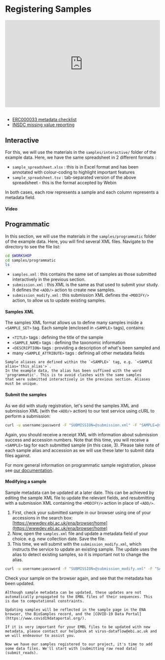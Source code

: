 # Registering Samples

<div style="position: relative; padding-bottom: 56.25%; height: 0; overflow: hidden; max-width: 100%; height: auto;">
    <iframe src="https://www.youtube.com/embed/ChCsqoq-r-Y" frameborder="0" allowfullscreen style="position: absolute; top: 0; left: 0; width: 100%; height: 100%;"></iframe>
</div><br/>

- [ERC000033 metadata checklist](https://www.ebi.ac.uk/ena/browser/view/ERC000033)
- [INSDC missing value reporting](https://ena-docs.readthedocs.io/en/latest/submit/samples/missing-values.html?highlight=insdc%20missing#reporting-missing-values)


## Interactive

For this, we will use the materials in the `samples/interactive/` folder of the example data. Here, we have the same spreadsheet in 2 different formats : 
- `sample_spreadsheet.xlsx` : this is in Excel format and has been annotated with colour-coding to highlight important features
- `sample_spreadsheet.tsv` : tab-separated version of the above spreadsheet - this is the format accepted by Webin 

In both cases, each row represents a sample and each column represents a metadata field.

#### Video 

## Programmatic

In this section, we will use the materials in the `samples/programmatic` folder of the example data. Here, you will find several XML files. Navigate to the directory to see the file list:
```bash
cd $WORKSHOP 
cd samples/programmatic
ls 
```

- `samples.xml` : this contains the same set of samples as those submitted interactively in the previous section.
- `submission.xml` : this XML is the same as that used to submit your study. It defines the `<ADD/>` action to create new samples.
- `submission_modify.xml` : this submission XML defines the `<MODIFY/>` action, to allow us to update existing samples.

#### Samples XML 
The samples XML format allows us to define many samples inside a `<SAMPLE_SET>` tag. Each sample (enclosed in `<SAMPLE>` tags), contains:
- `<TITLE>` tags : defining the title of the sample
- `<SAMPLE_NAME>` tags : defining the taxonomic information
- `<DESCRIPTION>` tags : providing a description of what's been sampled and 
- many `<SAMPLE_ATTRIBUTE>` tags : defining all other metadata fields

```{note}
Sample aliases are defined within the `<SAMPLE>` tag, e.g. `<SAMPLE alias='this_alias'>`.
In the example data, the alias has been suffixed with the word 'programmatic'. This is to avoid clashes with the same samples 
that were submitted interactively in the previous section. Aliases must be unique.
```

#### Submit the samples
As we did with study registration, let's send the samples XML and submission XML (with the `<ADD/>` action) to our test service
using cURL to perform a submission:
```bash
curl -u username:password -F "SUBMISSION=@submission.xml" -F "SAMPLE=@samples.xml" "https://wwwdev.ebi.ac.uk/ena/submit/drop-box/submit/"
```

Again, you should receive a receipt XML with information about submission success and accession numbers. Note that this time, you will receive a `<SAMPLE>` tag for each submitted sample (in this case, 3). Please take note of each sample alias and accession as we will use these later to submit data files against.

For more general information on programmatic sample registration, please see [our documentation](https://ena-docs.readthedocs.io/en/latest/submit/samples/programmatic.html).

#### Modifying a sample
Sample metadata can be updated at a later date. This can be achieved by editing the sample XML file to update the relevant fields, and resubmitting with a submission XML containing the `<MODIFY/>` action in place of `<ADD/>`.

1. First, check your submitted sample in our browser using one of your accessions in the search box: [https://wwwdev.ebi.ac.uk/ena/browser/home](https://wwwdev.ebi.ac.uk/ena/browser/home)
2. Now, open the `samples.xml` file and update a metadata field of your choice. e.g. new collection date. Save the file.
3. This time, we will submit with the `submission_modify.xml`, which instructs the service to update an existing sample. The update uses the alias to detect existing samples, so it is important not to change the alias.
```bash
curl -u username:password -F "SUBMISSION=@submission_modify.xml" -F "SAMPLE=@samples.xml" "https://wwwdev.ebi.ac.uk/ena/submit/drop-box/submit/"
```

Check your sample on the browser again, and see that the metadata has been updated.

```{warning}
Although sample metadata can be updated, these updates are not automatically propagated to the EMBL files of their sequences. This 
is due to computational constraints.

Updating samples will be reflected in the sample page in the ENA browser, the BioSamples record, and the [COVID-19 Data Portal](https://www.covid19dataportal.org/).

If it is very important for your EMBL files to be updated with new metadata, please contact our helpdesk at virus-dataflow@ebi.ac.uk and 
we will endeavour to assist you.
```

```{tip}
Now we have our samples registered to our project, it's time to add some data files. We'll start with [submitting raw read data](submit_reads).
```

